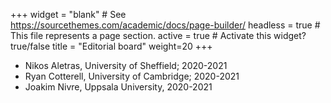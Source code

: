 +++
widget = "blank"  # See https://sourcethemes.com/academic/docs/page-builder/
headless = true  # This file represents a page section.
active = true  # Activate this widget? true/false
title = "Editorial board"
weight=20
+++

* Nikos Aletras, University of Sheffield; 2020-2021
* Ryan Cotterell, University of Cambridge; 2020-2021
* Joakim Nivre, Uppsala University, 2020-2021

